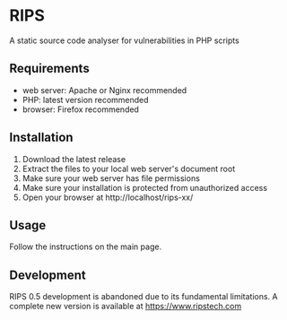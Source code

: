 # RIPS
A static source code analyser for vulnerabilities in PHP scripts

## Requirements
* web server: Apache or Nginx recommended
* PHP: latest version recommended
* browser: Firefox recommended

## Installation
1. Download the latest release
2. Extract the files to your local web server's document root 
3. Make sure your web server has file permissions
4. Make sure your installation is protected from unauthorized access
5. Open your browser at http://localhost/rips-xx/ 

## Usage
Follow the instructions on the main page.

## Development
RIPS 0.5 development is abandoned due to its fundamental limitations. A complete new version is available at https://www.ripstech.com 
